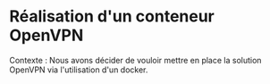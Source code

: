 # Réalisation d'un conteneur OpenVPN
Contexte : Nous avons décider de vouloir mettre en place la solution OpenVPN via l'utilisation d'un docker.
